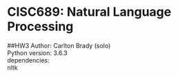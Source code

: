 # CISC689: Natural Language Processing
##HW3
Author: Carlton Brady (solo)  
Python version: 3.6.3  
dependencies:  
nltk  

